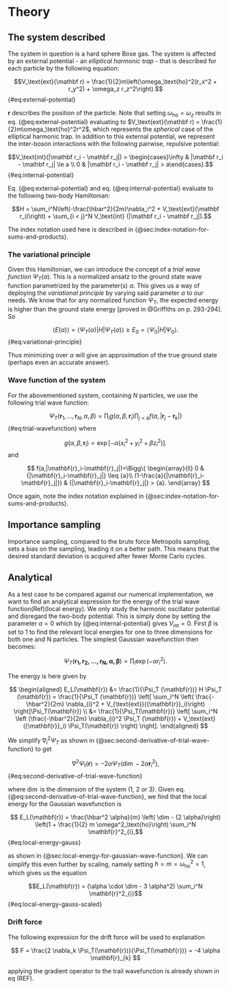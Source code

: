 # Theory

## The system described

<!-- We should describe the task at hand in the Introduction, but here we can express the details of the system in question. -->

The system in question is a hard sphere Bose gas<!-- https://www.kmaasrud.com/brain/bose-gas -->. The system is affected by an external potential - an *elliptical harmonic trap* - that is described for each particle by the following equation:

$$V_\text{ext}(\mathbf r) = \frac{1}{2}m\left(\omega_\text{ho}^2(r_x^2 + r_y^2) + \omega_z r_z^2\right).$$ {#eq:external-potential}

$\mathbf r$ describes the position of the particle. Note that setting $\omega_\text{ho} = \omega_z$ results in eq. {@eq:external-potential} evaluating to $V_\text{ext}(\mathbf r) = \frac{1}{2}m\omega_\text{ho}^2r^2$, which represents the *spherical* case of the elliptical harmonic trap. In addition to this external potential, we represent the inter-boson interactions with the following pairwise, repulsive potential:

$$V_\text{int}(|\mathbf r_i - \mathbf r_j|) = \begin{cases}\infty & |\mathbf r_i - \mathbf r_j| \le a \\ 0 & |\mathbf r_i - \mathbf r_j| > a\end{cases}.$$ {#eq:internal-potential}

Eq. {@eq:external-potential} and eq. {@eq:internal-potential} evaluate to the following two-body Hamiltonian:<!-- Do we need to derive this? -->

$$H = \sum_i^N\left(-\frac{\hbar^2}{2m}\nabla_i^2 + V_\text{ext}(\mathbf r_i)\right) + \sum_{i < j}^N V_\text{int} (|\mathbf r_i - \mathbf r_j|).$$

The index notation used here is described in {@sec:index-notation-for-sums-and-products}.

### The variational principle

Given this Hamiltonian, we can introduce the concept of a *trial wave function* $\Psi_T(\alpha)$. This is a normalized ansatz to the ground state wave function parametrized by the parameter(s) $\alpha$. This gives us a way of deploying the *variational principle* by varying said parameter $\alpha$ to our needs. We know that for any normalized function $\Psi_T$, the expected energy is higher than the ground state energy [proved in @Griffiths on p. 293-294]. So

$$ \langle E(\alpha) \rangle = \langle \Psi_T(\alpha) | H | \Psi_T(\alpha)\rangle \ge E_0 = \langle \Psi_0 | H | \Psi_0\rangle. $$ {#eq:variational-principle}

Thus minimizing over $\alpha$ will give an approximation of the true ground state (perhaps even an accurate answer).

### Wave function of the system

<!-- Here we need to either describe how we arrived at this, or cite Morten -->

For the abovementioned system, containing $N$ particles, we use the following trial wave function:

 $$\Psi_T(\mathbf r_1, ..., \mathbf r_N, \alpha, \beta) = \prod_i g(\alpha, \beta, \mathbf r_i) \prod_{j < k}f(a, |\mathbf r_j - \mathbf r_k|)$$ {#eq:trial-wavefunction}
 where


$$ g(\alpha,\beta,\mathbf{r}_i)= \exp{[-\alpha(x_i^2+y_i^2+\beta z_i^2)]}.$$ and

$$ f(a,|\mathbf{r}_i-\mathbf{r}_j|)=\Bigg\{
    \begin{array}{ll}
    0 & {|\mathbf{r}_i-\mathbf{r}_j|} \leq {a}\\
    (1-\frac{a}{|\mathbf{r}_i-\mathbf{r}_j|}) & {|\mathbf{r}_i-\mathbf{r}_j|} > {a}.
   \end{array} $$



 Once again, note the index notation explained in {@sec:index-notation-for-sums-and-products}.




## Importance sampling

<!-- For Theory:

- Explain difference between importance sampling and brute force sampling.
 For Practical:
- Run calculations for 1, 2 and 3 dim space, WITHOUT repulsive potential.
- Study the dependence of the results as a function of the time step $\delta$t
- Discuss(compare) results on difference between imp sampl and brute force metropolis. -->

Importance sampling, compared to the brute force Metropolis sampling, sets a bias on the sampling, leading it on a better path. This means that the desired standard deviation is acquired after fewer Monte Carlo cycles.

## Analytical
<!-- Rewrite  -->
As a test case to be compared against our numerical implementation, we want to find an analytical expression for the energy of the trial wave function(Ref)(local energy). We only study the harmonic oscillator potential and disregard the two-body potential. This is simply done by setting the parameter $a = 0$ which by {@eq:internal-potential} gives $V_\text{int} = 0$. First $\beta$ is set to 1 to find the relevant local energies for one to three dimensions for both one and N particles. The simplest Gaussian wavefunction then becomes:
<!-- Simple Gaussian Wavefunction  -->

$$\Psi_T(\mathbf{r_1, r_2,\ldots,r_N, \alpha, \beta}) = \prod_i \exp(-\alpha r_{i}^2).$$

The energy is here given by

$$
\begin{aligned}
E_L(\mathbf{r}) &=  \frac{1}{\Psi_T (\mathbf{r})} H \Psi_T (\mathbf{r})
= \frac{1}{\Psi_T (\mathbf{r})} \left[ \sum_i^N \left( \frac{-\hbar^2}{2m}
   \nabla_{i}^2 + V_{\text{ext}}({\mathbf{r}}_i)\right)  \right]\Psi_T(\mathbf{r}) \\
&= \frac{1}{\Psi_T(\mathbf{r})} \left[ \sum_i^N \left (\frac{-\hbar^2}{2m}
  \nabla_{i}^2 \Psi_T (\mathbf{r}) + V_\text{ext} ({\mathbf{r}}_i) \Psi_T(\mathbf{r}) \right) \right].
  \end{aligned}
$$

We simplify $\nabla_i^2\Psi_T$ as shown in {@sec:second-derivative-of-trial-wave-function} to get

$$\nabla^2\Psi_t(\mathbf r) = -2\alpha\Psi_T\left(\dim - 2\alpha\mathbf r_i^2\right),$$ {#eq:second-derivative-of-trial-wave-function}

where $\dim$ is the dimension of the system (1, 2 or 3). Given eq. {@eq:second-derivative-of-trial-wave-function}, we find that the local energy for the Gaussian wavefunction is

$$ E_L(\mathbf{r}) = \frac{\hbar^2 \alpha}{m} \left( \dim - {2  \alpha}\right) \left(1 + \frac{1}{2} m \omega^2_\text{ho}\right) \sum_i^N \mathbf{r}^2_{i},$$ {#eq:local-energy-gauss}

as shown in {@sec:local-energy-for-gaussian-wave-function}. We can simplify this even further by scaling, namely setting $\hbar = m = \omega_\text{ho}^2 = 1$, which gives us the equation

$$E_L(\mathbf{r}) = (\alpha \cdot \dim  - 3 \alpha^2) \sum_i^N \mathbf{r}^2_{i}$$ {#eq:local-energy-gauss-scaled}

### Drift force

The following expression for the drift force will be used to explanation

$$
F = \frac{2 \nabla_k \Psi_T(\mathbf{r})}{\Psi_T(\mathbf{r})} = -4 \alpha \mathbf{r}_{k}
$$

applying the gradient operator to the trail wavefunction is already shown in eq (REF). 
